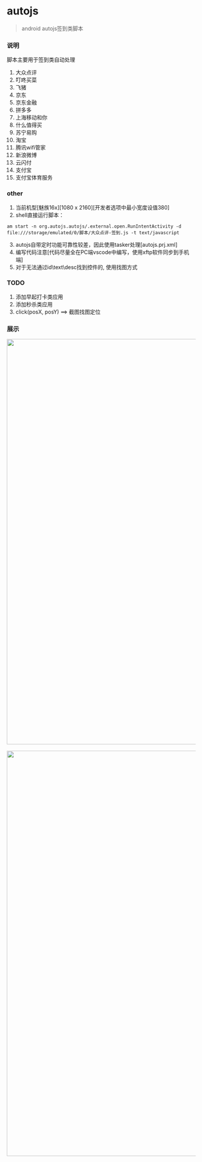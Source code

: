 # autojs
> android autojs签到类脚本


### 说明
脚本主要用于签到类自动处理

1. 大众点评
2. 叮咚买菜
3. 飞猪
4. 京东
5. 京东金融
6. 拼多多
7. 上海移动和你
8. 什么值得买
9. 苏宁易购
10. 淘宝
11. 腾讯wifi管家
12. 新浪微博
13. 云闪付
14. 支付宝
15. 支付宝体育服务





### other
1. 当前机型[魅族16x][1080 x 2160][开发者选项中最小宽度设值380]
2. shell直接运行脚本：
```
am start -n org.autojs.autojs/.external.open.RunIntentActivity -d file:///storage/emulated/0/脚本/大众点评-签到.js -t text/javascript
```
3. autojs自带定时功能可靠性较差，因此使用tasker处理[autojs.prj.xml]
4. 编写代码注意[代码尽量全在PC端vscode中编写，使用xftp软件同步到手机端]
5. 对于无法通过id\text\desc找到控件的, 使用找图方式





### TODO
1. 添加早起打卡类应用
2. 添加秒杀类应用
3. click(posX, posY) ==> 截图找图定位




### 展示
<div align=center><img height="1080" width="540" src="https://github.com/bjc5233/autojs/raw/master/resources/demo1.png"/></div>
<br>
<div align=center><img height="1080" width="540" src="https://github.com/bjc5233/autojs/raw/master/resources/demo2.png"/></div>
<br>